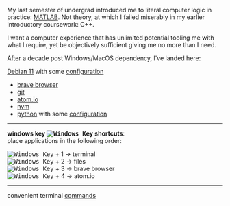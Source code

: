 My last semester of undergrad introduced me to literal computer logic in practice: [MATLAB](https://matlabacademy.mathworks.com/?s_tid=acb_tut). Not theory, at which I failed miserably in my earlier introductory coursework: C++.

I want a computer experience that has unlimited potential tooling me with what I require, yet be objectively sufficient giving me no more than I need.

After a decade post Windows/MacOS dependency, I've landed here:

[Debian 11](https://www.debian.org/download) with some [configuration](./deb.md)

- [brave browser](https://brave.com/linux/#debian-ubuntu-mint)
- [git](https://git-scm.com/download/linux)
- [atom.io](https://atom.io)
- [nvm](https://github.com/nvm-sh/nvm#installing-and-updating)
- [python](https://www.python.org/downloads/) with some [configuration](./py.md)
___

[newwinlogo]: http://i.stack.imgur.com/B8Zit.png

**windows key <kbd>![Windows Key][newwinlogo]</kbd> shortcuts**:  
place applications in the following order:

<kbd>![Windows Key][newwinlogo]</kbd> + 1 -> terminal  
<kbd>![Windows Key][newwinlogo]</kbd> + 2 -> files  
<kbd>![Windows Key][newwinlogo]</kbd> + 3 -> brave browser  
<kbd>![Windows Key][newwinlogo]</kbd> + 4 -> atom.io  
___

convenient terminal [commands](./alias.md)
